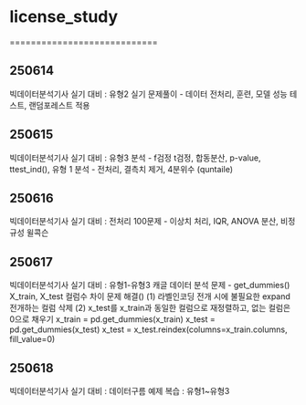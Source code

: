 # license_study

============================

## 250614
빅데이터분석기사 실기 대비 : 유형2 실기 문제풀이 - 데이터 전처리, 훈련, 모델 성능 테스트, 랜덤포레스트 적용

## 250615
빅데이터분석기사 실기 대비 : 유형3 분석 - f검정 t검정, 합동분산, p-value, ttest_ind(), 유형 1 분석 - 전처리, 결측치 제거, 4분위수 (quntaile)

## 250616
빅데이터분석기사 실기 대비 : 전처리 100문제 - 이상치 처리, IQR, ANOVA 분산, 비정규성 윌콕슨

## 250617
빅데이터분석기사 실기 대비 : 유형1-유형3 캐글 데이터 분석 문제 - get_dummies() X_train, X_test 컬럼수 차이 문제 해결()
(1) 라벨인코딩 전개 시에 불필요한 expand 전개하는 컬럼 삭제
(2) x_test를 x_train과 동일한 컬럼으로 재정렬하고, 없는 컬럼은 0으로 채우기
x_train = pd.get_dummies(x_train)
x_test = pd.get_dummies(x_test)
x_test = x_test.reindex(columns=x_train.columns, fill_value=0)

## 250618
빅데이터분석기사 실기 대비 : 데이터구름 예제 복습 : 유형1~유형3

